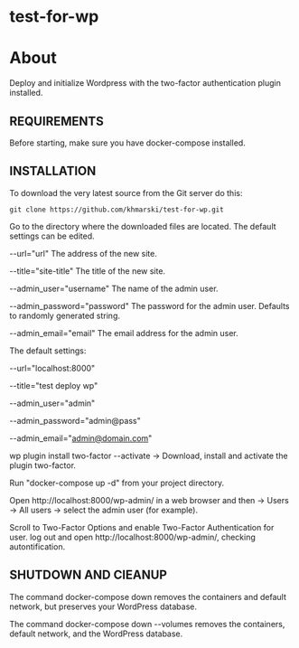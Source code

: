 # test-for-wp
About
=============================

Deploy and initialize Wordpress with the two-factor authentication plugin installed.

REQUIREMENTS
------------

Before starting, make sure you have docker-compose installed.

INSTALLATION
------------

To download the very latest source from the Git server do this:

    git clone https://github.com/khmarski/test-for-wp.git

Go to the directory where the downloaded files are located.
The default settings can be edited.

--url="url" The address of the new site.

--title="site-title" The title of the new site.

--admin_user="username" The name of the admin user.

--admin_password="password" The password for the admin user. Defaults to randomly generated string.

--admin_email="email" The email address for the admin user.

The default settings:

--url="localhost:8000"
 
--title="test deploy wp" 

--admin_user="admin" 

--admin_password="admin@pass" 

--admin_email="admin@domain.com" 

wp plugin install two-factor --activate -> Download, install and activate the plugin two-factor.

Run "docker-compose up -d" from your project directory.

Open http://localhost:8000/wp-admin/ in a web browser and then -> Users -> All users -> select the admin user (for example). 

Scroll to Two-Factor Options and enable Two-Factor Authentication for user.
log out and open http://localhost:8000/wp-admin/, checking autontification.

SHUTDOWN AND ClEANUP
--------------------

The command docker-compose down removes the containers and default network, but preserves your WordPress database.

The command docker-compose down --volumes removes the containers, default network, and the WordPress database. 
